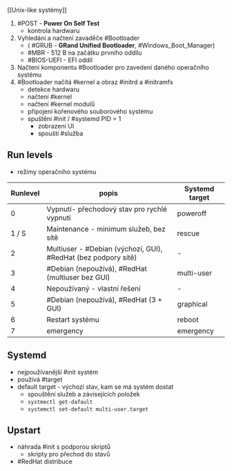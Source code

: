 [[Unix-like systémy]]
1. #POST - **Power On Self Test**
	- kontrola hardwaru
2. Vyhledání a načtení zavaděče #Bootloader 
	- ( #GRUB - **GRand Unified Bootloader**, #Windows_Boot_Manager)
	- #MBR - 512 B na začátku prvního oddílu
	- #BIOS-UEFI - EFI oddíl
3. Načtení komponentu #Bootloader pro zavedení daného operačního systému
4. #Bootloader načítá #kernel a obraz #initrd a #initramfs
	- detekce hardwaru
	- načtení #kernel
	- načtení #kernel modulů
	- připojení kořenového souborového systému
	- spuštění #init / #systemd PID = 1
		- zobrazení UI
		- spouští #služba 

## Run levels
- režimy operačního systému

| Runlevel | popis                                                          | Systemd target |
| -------- | -------------------------------------------------------------- | -------------- |
| 0        | Vypnutí- přechodový stav pro rychlé vypnutí                    | poweroff       |
| 1 / S    | Maintenance - minimum služeb, bez sítě                         | rescue         |
| 2        | Multiuser - #Debian (výchozí, GUI), #RedHat (bez podpory sítě) | -              |
| 3        | #Debian (nepoužívá), #RedHat (multiuser bez GUI)               | multi-user     |
| 4        | Nepoužívaný - vlastní řešení                                   | -              |
| 5        | #Debian (nepoužívá), #RedHat (3 + GUI)                         | graphical      |
| 6        | Restart systému                                                | reboot         |
| 7        | emergency                                                      | emergency      |
## Systemd
- nejpoužívanější #init systém
- používá #target
- default target
		- výchozí stav, kam se má systém dostat
	- spouštění služeb a závisejících položek
	- `systmectl get-dafault`
	- `systemctl set-default multi-user.target`
## Upstart
- náhrada #init s podporou skriptů
	- skripty pro přechod do stavů
- #RedHat distribuce